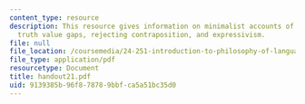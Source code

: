 ```yaml
---
content_type: resource
description: This resource gives information on minimalist accounts of truth, normativity,
  truth value gaps, rejecting contraposition, and expressivism.
file: null
file_location: /coursemedia/24-251-introduction-to-philosophy-of-language-spring-2005/9139385b96f878789bbfca5a51bc35d0_handout21.pdf
file_type: application/pdf
resourcetype: Document
title: handout21.pdf
uid: 9139385b-96f8-7878-9bbf-ca5a51bc35d0
---
```

